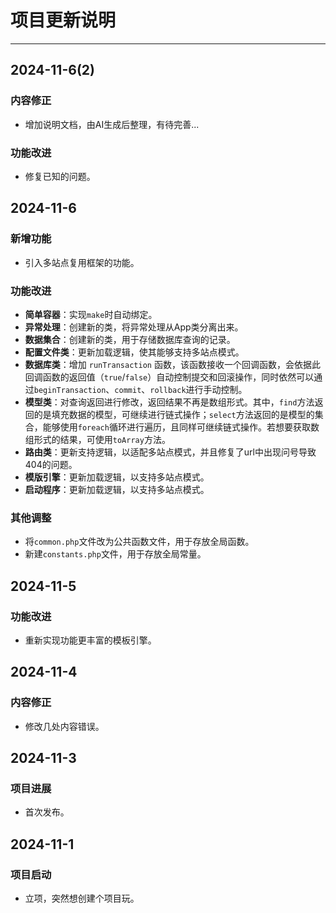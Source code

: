 # 项目更新说明

***

## 2024-11-6(2)

### 内容修正

- 增加说明文档，由AI生成后整理，有待完善...

### 功能改进

- 修复已知的问题。

## 2024-11-6

### 新增功能

- 引入多站点复用框架的功能。

### 功能改进

- **简单容器**：实现`make`时自动绑定。
- **异常处理**：创建新的类，将异常处理从App类分离出来。
- **数据集合**：创建新的类，用于存储数据库查询的记录。
- **配置文件类**：更新加载逻辑，使其能够支持多站点模式。
- **数据库类**：增加 `runTransaction` 函数，该函数接收一个回调函数，会依据此回调函数的返回值（`true`/`false`）自动控制提交和回滚操作，同时依然可以通过`beginTransaction`、`commit`、`rollback`进行手动控制。
- **模型类**：对查询返回进行修改，返回结果不再是数组形式。其中，`find`方法返回的是填充数据的模型，可继续进行链式操作；`select`方法返回的是模型的集合，能够使用`foreach`循环进行遍历，且同样可继续链式操作。若想要获取数组形式的结果，可使用`toArray`方法。
- **路由类**：更新支持逻辑，以适配多站点模式，并且修复了url中出现问号导致404的问题。
- **模版引擎**：更新加载逻辑，以支持多站点模式。
- **启动程序**：更新加载逻辑，以支持多站点模式。

### 其他调整

- 将`common.php`文件改为公共函数文件，用于存放全局函数。
- 新建`constants.php`文件，用于存放全局常量。

## 2024-11-5

### 功能改进

- 重新实现功能更丰富的模板引擎。

## 2024-11-4

### 内容修正

- 修改几处内容错误。

## 2024-11-3

### 项目进展

- 首次发布。

## 2024-11-1

### 项目启动

- 立项，突然想创建个项目玩。
